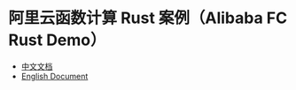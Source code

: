 # 阿里云函数计算 Rust 案例（Alibaba FC Rust Demo）

- [中文文档](./readme_zh.md)
- [English Document](./readme_en.md)
